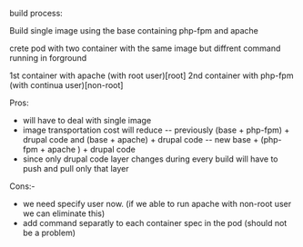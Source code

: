 build process:

Build single image using the base containing php-fpm and apache

crete pod with two container with the same image but diffrent command running in forground

1st container with apache (with root user)[root] 
2nd container with php-fpm (with continua user)[non-root]


Pros:
- will have to deal with single image
- image transportation cost will reduce 
-- previously  (base + php-fpm) + drupal code and (base + apache) + drupal code
-- new    base + (php-fpm + apache ) + drupal code
- since only drupal code layer changes during every build will have to push and pull only that layer

Cons:-
- we need specify user now. (if we able to run apache with non-root user we can eliminate this)
- add command separatly to each container spec in the pod (should not be a problem)


